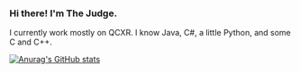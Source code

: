 ### Hi there! I'm The Judge.
I currently work mostly on QCXR. I know Java, C#, a little Python, and some C and C++.

[![Anurag's GitHub stats](https://github-readme-stats.vercel.app/api?username=thejudge156)](https://github.com/anuraghazra/github-readme-stats)

<!--
**thejudge156/thejudge156** is a ✨ _special_ ✨ repository because its `README.md` (this file) appears on your GitHub profile.

Here are some ideas to get you started:

- 🔭 I’m currently working on ...
- 🌱 I’m currently learning ...
- 👯 I’m looking to collaborate on ...
- 🤔 I’m looking for help with ...
- 💬 Ask me about ...
- 📫 How to reach me: ...
- 😄 Pronouns: ...
- ⚡ Fun fact: ...
-->
